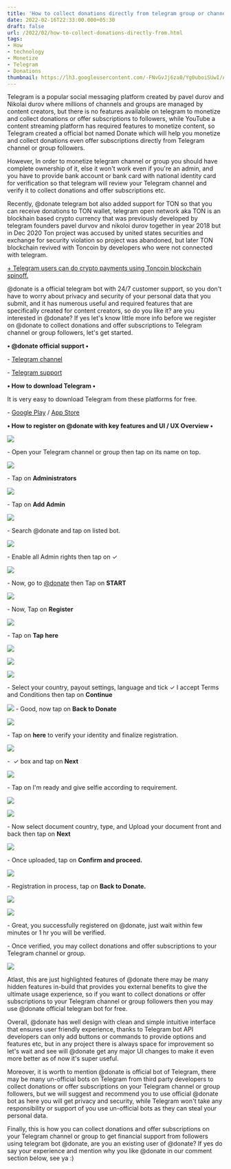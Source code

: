 ```yaml
---
title: 'How to collect donations directly from telegram group or channel.'
date: 2022-02-16T22:33:00.000+05:30
draft: false
url: /2022/02/how-to-collect-donations-directly-from.html
tags: 
- How
- technology
- Monetize
- Telegram
- Donations
thumbnail: https://lh3.googleusercontent.com/-FNvGvJj6za0/Yg0uboiSUwI/AAAAAAAAJMs/2rFGIgbwvT8c4sSC2YQsLb06M90uifMZgCNcBGAsYHQ/s1600/1645031019788339-0.png
---
```


  

Telegram is a popular social messaging platform created by pavel durov and Nikolai durov where millions of channels and groups are managed by content creators, but there is no features available on telegram to monetize and collect donations or offer subscriptions to followers, while YouTube a content streaming platform has required features to monetize content, so Telegram created a official bot named Donate which will help you monetize and collect donations even offer subscriptions directly from Telegram channel or group followers.

  

However, In order to monetize telegram channel or group you should have complete ownership of it, else it won't work even if you're an admin, and you have to provide bank account or bank card with national identity card for verification so that telegram will review your Telegram channel and verify it to collect donations and offer subscriptions etc.

  

Recently, @donate telegram bot also added support for TON so that you can receive donations to TON wallet, telegram open network aka TON is an blockhain based crypto currency that was previously developed by telegram founders pavel durvov and nikoloi durov together in year 2018 but in Dec 2020 Ton project was accused by united states securities and exchange for security violation so project was abandoned, but later TON blockchain revived with Toncoin by developers who were not connected with telegram.

  

[\+ Telegram users can do crypto payments using Toncoin blockchain spinoff.](https://www.techtracker.in/2021/12/telegram-users-can-do-crypto-payments.html?m=1)

  

@donate is a official telegram bot with 24/7 customer support, so you don't have to worry about privacy and security of your personal data that you submit, and it has numerous useful and required features that are specifically created for content creators, so do you like it? are you interested in @donate? If yes let's know little more info before we register on @donate to collect donations and offer subscriptions to Telegram channel or group followers, let's get started.

  

**• @donate official support •**

\- [Telegram channel](https://t.me/donatebotnews)

\- [Telegram support](http://@author_support_bot)

  

**• How to download Telegram •**

It is very easy to download Telegram from these platforms for free.

  

\- [Google Play](https://play.google.com/store/apps/details?id=org.telegram.messenger) / [App Store](https://apps.apple.com/in/app/telegram-messenger/id686449807)

  

**• How to register on @donate with key features and UI / UX Overview •**

 **![](https://lh3.googleusercontent.com/-LBUxmnj8Quw/Yg0uag7LPII/AAAAAAAAJMo/jQ0kcrzOaQEJobn5njgH39l2rWVpQz6SgCNcBGAsYHQ/s1600/1645031013948002-1.png)** 

\- Open your Telegram channel or group then tap on its name on top.

  

 ![](https://lh3.googleusercontent.com/-FA8rfxoggB4/Yg0uZMKCOnI/AAAAAAAAJMk/bWGe2n3YGtEeI10BhqrYqjrFlcERZ9H6ACNcBGAsYHQ/s1600/1645031007955143-2.png) 

  

\- Tap on **Administrators**

 **![](https://lh3.googleusercontent.com/-d5fE4zY57ww/Yg0uXkgBJNI/AAAAAAAAJMc/3xIKPluGCoUnUx2rv83O_0xMbecgyC_cQCNcBGAsYHQ/s1600/1645031001880372-3.png)** 

\- Tap on **Add Admin**

 **![](https://lh3.googleusercontent.com/-a5c5mAfMUOE/Yg0uWD6Y17I/AAAAAAAAJMY/3mAL8E5wl-gVxVFpnENzag-5eni05RZzACNcBGAsYHQ/s1600/1645030997396122-4.png)** 

\- Search @donate and tap on listed bot.

  

 ![](https://lh3.googleusercontent.com/--F3OISE-OZY/Yg0uVMWVq7I/AAAAAAAAJMU/nPsr6mmP94oTHe8ZtUJK729faQeJnMq4ACNcBGAsYHQ/s1600/1645030991709057-5.png) 

  

\- Enable all Admin rights then tap on ✓

  

 ![](https://lh3.googleusercontent.com/-WMCEUUhOZPI/Yg0uTnJNJ2I/AAAAAAAAJMQ/eHQmNdWbLLIqMp4Q40I80ZwSM3fqJq7SgCNcBGAsYHQ/s1600/1645030984067703-6.png) 

  

\- Now, go to [@donate](http://t.me/donate) then Tap on **START**

 **![](https://lh3.googleusercontent.com/-MsZzMWoJjq4/Yg0uRoANAvI/AAAAAAAAJMM/le_qd1r51rEyGd-mmkBdslOcWVBie9XKACNcBGAsYHQ/s1600/1645030977218033-7.png)** 

\- Now, Tap on **Register**

 **![](https://lh3.googleusercontent.com/-J8R9VF4AKNE/Yg0uPwckQNI/AAAAAAAAJMI/y3p0ozyYCWMuVVu71_unB5DRmJuXUsiOwCNcBGAsYHQ/s1600/1645030971615339-8.png)** 

\- Tap on **Tap here**

 **![](https://lh3.googleusercontent.com/-BF4f4hW0Kzc/Yg0uOl9XZkI/AAAAAAAAJMA/fqpNzXF5D5IEPvS_6rReiQhPVAFWEfO9gCNcBGAsYHQ/s1600/1645030967272230-9.png)** 

 **![](https://lh3.googleusercontent.com/-jCpM1Q0B214/Yg0uNrQmqBI/AAAAAAAAJL8/4lYLhVbiNLUGPJUZYVLVhsSN6c22B0-7gCNcBGAsYHQ/s1600/1645030962267706-10.png)** 

 **![](https://lh3.googleusercontent.com/-2ylrqFsUMUU/Yg0uMZEQ3EI/AAAAAAAAJL0/9d9B9rzsiNkTDhLiIDlbAuaSwKo1rq4KQCNcBGAsYHQ/s1600/1645030953384129-11.png)** 

\- Select your country, payout settings, language and tick ✓ I accept Terms and Conditions then tap on **Continue**

 **![](https://lh3.googleusercontent.com/-KA-QJGkl3qw/Yg0uJ7pkBwI/AAAAAAAAJLs/0GMTZ9Olyc8_RNFsL-_T2nAkjHUFg8XUQCNcBGAsYHQ/s1600/1645030948600149-12.png)** \- Good, now tap on **Back to Donate**

 **![](https://lh3.googleusercontent.com/-rntkd7QqKFE/Yg0uI8wJzbI/AAAAAAAAJLo/8NJPA190jSQdhO6WYfVKQRtfzu2qWk63ACNcBGAsYHQ/s1600/1645030941230484-13.png)** 

\- Tap on **here** to verify your identity and finalize registration.

  

 ![](https://lh3.googleusercontent.com/-XjfuCauxwJI/Yg0uG2wNMqI/AAAAAAAAJLk/uZOOOewuvOw558ofsJGM_UB8J230n0pTACNcBGAsYHQ/s1600/1645030934904776-14.png) 

  

\-  ✓ box and tap on **Next**

 **![](https://lh3.googleusercontent.com/-zwqz4DnGGVw/Yg0uFXXTfLI/AAAAAAAAJLg/BbTwRjigxHwhkN_fszVepkMSToa7NN0owCNcBGAsYHQ/s1600/1645030929727570-15.png)** 

\- Tap on I'm ready and give selfie according to requirement.

  

 ![](https://lh3.googleusercontent.com/-6pjcyZ7vMBM/Yg0uEIvmC0I/AAAAAAAAJLc/bIPz7V1I7_g0sy2AZqMUr0rys2owtEHIwCNcBGAsYHQ/s1600/1645030923783958-16.png) 

  

 ![](https://lh3.googleusercontent.com/--WIZPATab2s/Yg0uCpfVZTI/AAAAAAAAJLY/n5SDsiYkJVElpNCum78Qqq1tz5aXBP8ywCNcBGAsYHQ/s1600/1645030917381338-17.png) 

  

  

\- Now select document country, type, and Upload your document front and back then tap on **Next**

  

 ![](https://lh3.googleusercontent.com/-jvOZTcN3LOo/Yg0uA0BkG3I/AAAAAAAAJLU/jxaTcAPRdoEJrbwqBr4v5mqbizH0nUglwCNcBGAsYHQ/s1600/1645030911307585-18.png) 

  

\- Once uploaded, tap on **Confirm and proceed.**

 **![](https://lh3.googleusercontent.com/-oS7Dx-AOf-c/Yg0t_enlxOI/AAAAAAAAJLQ/QgSkvC1rDRcJObZQ4_LHT8cmmpCLjm99gCNcBGAsYHQ/s1600/1645030904510494-19.png)** 

\- Registration in process, tap on **Back to Donate.**

 **![](https://lh3.googleusercontent.com/-shAphsoaIgg/Yg0t9jCJeWI/AAAAAAAAJLM/X8P5RwsxU5kL8Mc-qyynjxn3kFWxOIKxwCNcBGAsYHQ/s1600/1645030898981111-20.png)** 

 ![](https://lh3.googleusercontent.com/-LhW5qbd9_Qs/Yg0t8U7q8UI/AAAAAAAAJLI/LWF6meFRVw0Mn17Eh5kBJs0y5amI5HCCQCNcBGAsYHQ/s1600/1645030893824763-21.png) 

  

\- Great, you successfully registered on @donate, just wait within few minutes or 1 hr you will be verified.  

  

\- Once verified, you may collect donations and offer subscriptions to your Telegram channel or group.

  

 ![](https://lh3.googleusercontent.com/-k4BgRi6OFsE/Yg0t7Fit3qI/AAAAAAAAJLE/sTV8r10AjgI13jxSniI7IzXqnun2mOY6QCNcBGAsYHQ/s1600/1645030886985771-22.png) 

  

Atlast, this are just highlighted features of @donate there may be many hidden features in-build that provides you external benefits to give the ultimate usage experience, so if you want to collect donations or offer subscriptions to your Telegram channel or group followers then you may use @donate official telegram bot for free.

  

Overall, @donate has well design with clean and simple intuitive interface that ensures user friendly experience, thanks to Telegram bot API developers can only add buttons or commands to provide options and features etc, but in any project there is always space for improvement so let's wait and see will @donate get any major UI changes to make it even more better as of now it's super useful.

  

Moreover, it is worth to mention @donate is official bot of Telegram, there may be many un-official bots on Telegram from third party developers to collect donations or offer subscriptions on your Telegram channel or group followers, but we will suggest and recommend you to use official @donate bot as here you will get privacy and security, while Telegram won't take any responsibility or support of you use un-official bots as they can steal your personal data.

  

Finally, this is how you can collect donations and offer subscriptions on your Telegram channel or group to get financial support from followers using telegram bot @donate, are you an existing user of @donate? If yes do say your experience and mention why you like @donate in our comment section below, see ya :)